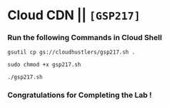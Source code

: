 # Cloud CDN || `[GSP217]`

### Run the following Commands in Cloud Shell

```
gsutil cp gs://cloudhustlers/gsp217.sh .

sudo chmod +x gsp217.sh

./gsp217.sh
```

### Congratulations for Completing the Lab !
